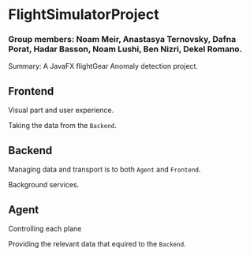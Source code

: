 # FlightSimulatorProject
<h3>Group members: Noam Meir, Anastasya Ternovsky, Dafna Porat, Hadar Basson, Noam Lushi, Ben Nizri, Dekel Romano.</h3>

Summary: A JavaFX flightGear Anomaly detection project.

## Frontend 
Visual part and user experience.

Taking the data from the `Backend`.

## Backend 
Managing data and transport is to both `Agent` and `Frontend`.

Background services.

## Agent
Controlling each plane 

Providing the relevant data that equired to the `Backend`.
